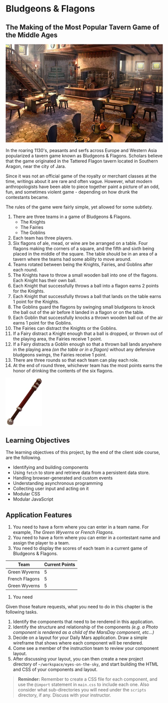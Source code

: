 # Bludgeons &amp; Flagons

## The Making of the Most Popular Tavern Game of the Middle Ages

![](./images/tattered-flagon.jpeg)

In the roaring 1130's, peasants and serfs across Europe and Western Asia popularized a tavern game known as Bludgeons & Flagons. Scholars believe that the game originated in the Tattered Flagon tavern located in Southern Aragon, near the city of Jara.

Since it was not an official game of the royalty or merchant classes at the time, writings about it are rare and often vague. However, what modern anthropologists have been able to piece together paint a picture of an odd, fun, and sometimes violent game - depending on how drunk the contestants became.

The rules of the game were fairly simple, yet allowed for some subtlety.

1. There are three teams in a game of Bludgeons & Flagons.
    * The Knights
    * The Fairies
    * The Goblins
1. Each team has three players.
1. Six flagons of ale, mead, or wine are be arranged on a table. Four flagons making the corners of a square, and the fifth and sixth being placed in the middle of the square. The table should be in an area of a tavern where the teams had some ability to move around.
1. Teams rotated between being the Knights, Fairies, and Goblins after each round.
1. The Knights have to throw a small wooden ball into one of the flagons. Each Knight has their own ball.
1. Each Knight that successfully throws a ball into a flagon earns 2 points for the Knights.
1. Each Knight that successfully throws a ball that lands on the table earns 1 point for the Knights.
1. The Goblins guard the flagons by swinging small bludgeons to knock the ball out of the air before it landed in a flagon or on the table.
1. Each Goblin that successfully knocks a thrown wooden ball out of the air earns 1 point for the Goblins.
1. The Fairies can distract the Knights or the Goblins.
1. If a Fairy distract a Knight enough that a ball is dropped, or thrown out of the playing area, the Fairies receive 1 point.
1. If a Fairy distracts a Goblin enough so that a thrown ball lands anywhere in the playing area _(on the table or in a flagon)_ without any defensive bludgeons swings, the Fairies receive 1 point.
1. There are three rounds so that each team can play each role.
1. At the end of round three, whichever team has the most points earns the honor of drinking the contents of the six flagons.

![](./images/bludgeon.jpg)



## Learning Objectives

The learning objectives of this project, by the end of the client side course, are the following.

* Identifying and building components
* Using `fetch` to store and retrieve data from a persistent data store.
* Handling browser-generated and custom events
* Understanding asynchronous programming
* Collecting user input and acting on it
* Modular CSS
* Modular JavaScript

## Application Features

1. You need to have a form where you can enter in a team name. For example, _The Green Wyverns_ or _French Flagons_.
1. You need to have a form where you can enter in a contestant name and assign the player to a team.
1. You need to display the scores of each team in a current game of Bludgeons & Flagons.

| Team | Current Points |
|--|--|
| Green Wyverns | 5 |
| French Flagons | 5 |
| Green Wyverns | 5 |
1. You need

Given those feature requests, what you need to do in this chapter is the following tasks.

1. Identify the components that need to be rendered in this application.
1. Identify the structure and relationship of the components _(e.g. a Photo component is rendered as a child of the MarsDay component, etc...)_
1. Decide on a layout for your Daily Mars application. Draw a simple wireframe that shows where each component will be rendered.
1. Come see a member of the instruction team to review your component layout.
1. After discussing your layout, you can then create a new project directory of `~/workspace/eyes-on-the-sky`, and start building the HTML and CSS of your components and layout.

> **Reminder:** Remember to create a CSS file for each component, and use the `@import` statement in `main.css` to include each one. Also consider what sub-directories you will need under the `scripts` directory, if any. Discuss with your instructor.